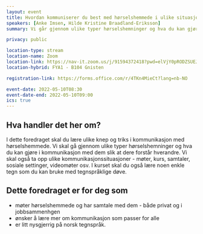 ```yaml
---
layout: event
title: Hvordan kommuniserer du best med hørselshemmede i ulike situasjoner?
speakers: [Anke Imsen, Hilde Kristine Braadland-Eriksson]
summary: Vi går gjennom ulike typer hørselshemninger og hva du kan gjøre i kommunikasjon med dem slik at dere forstår hverandre.

privacy: public

location-type: stream
location-name: Zoom
location-link: https://nav-it.zoom.us/j/91594372418?pwd=elVjY0pRODZSUEJaZTVpV3NGTFo4UT09
location-hybrid: FYA1 - B104 Gnisten

registration-link: https://forms.office.com/r/4TKn4MieCt?lang=nb-NO

event-date: 2022-05-10T08:30
event-date-end: 2022-05-10T09:00
ics: true
---
```

## Hva handler det her om?
I dette foredraget skal du lære ulike knep og triks i kommunikasjon med hørselshemmede. Vi skal gå gjennom ulike typer hørselshemninger og hva du kan gjøre i kommunikasjon med dem slik at dere forstår hverandre. Vi skal også ta opp ulike kommunikasjonssituasjoner - møter, kurs, samtaler, sosiale settinger, videomøter osv. I kurset skal du også lære noen enkle tegn som du kan bruke med tegnspråklige døve.

## Dette foredraget er for deg som
- møter hørselshemmede og har samtale med dem - både privat og i jobbsammenhgen
- ønsker å lære mer om kommunikasjon som passer for alle
- er litt nysgjerrig på norsk tegnspråk.
